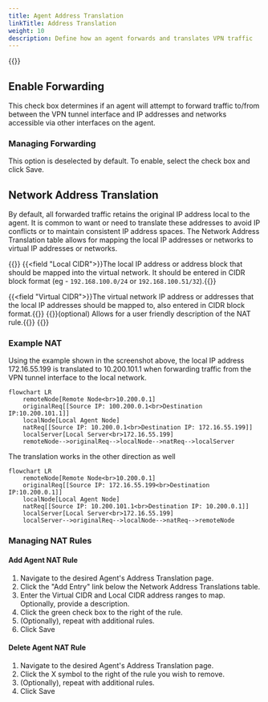 ```yaml
---
title: Agent Address Translation
linkTitle: Address Translation
weight: 10
description: Define how an agent forwards and translates VPN traffic
---
```

{{<tgimg src="agent-nat.png">}}

## Enable Forwarding
This check box determines if an agent will attempt to forward traffic to/from between the VPN tunnel interface and IP addresses and networks accessible via other interfaces on the agent. 

### Managing Forwarding
This option is deselected by default. To enable, select the check box and click Save.

## Network Address Translation
By default, all forwarded traffic retains the original IP address local to the agent. It is common to want or need to translate these addresses to avoid IP conflicts or to maintain consistent IP address spaces. The Network Address Translation table allows for mapping the local IP addresses or networks to virtual IP addresses or networks. 

{{<fields>}}
{{<field "Local CIDR">}}The local IP address or address block that should be mapped into the virtual network. It should be entered in CIDR block format (eg - `192.168.100.0/24` or `192.168.100.51/32`).{{</field>}}

{{<field "Virtual CIDR">}}The virtual network IP address or addresses that the local IP addresses should be mapped to, also entered in CIDR block format.{{</field>}}
{{<field Description>}}(optional) Allows for a user friendly description of the NAT rule.{{</field>}}
{{</fields>}}

### Example NAT

Using the example shown in the screenshot above, the local IP address 172.16.55.199 is translated to 10.200.101.1 when forwarding traffic from the VPN tunnel interface to the local network.

```mermaid
flowchart LR
    remoteNode[Remote Node<br>10.200.0.1]
    originalReq[[Source IP: 100.200.0.1<br>Destination IP:10.200.101.1]]
    localNode[Local Agent Node]
    natReq[[Source IP: 10.200.0.1<br>Destination IP: 172.16.55.199]]
    localServer[Local Server<br>172.16.55.199]
    remoteNode-->originalReq-->localNode-->natReq-->localServer
```

The translation works in the other direction as well
```mermaid
flowchart LR
    remoteNode[Remote Node<br>10.200.0.1]
    originalReq[[Source IP: 172.16.55.199<br>Destination IP:10.200.0.1]]
    localNode[Local Agent Node]
    natReq[[Source IP: 10.200.101.1<br>Destination IP: 10.200.0.1]]
    localServer[Local Server<br>172.16.55.199]
    localServer-->originalReq-->localNode-->natReq-->remoteNode
```

### Managing NAT Rules

#### Add Agent NAT Rule
1. Navigate to the desired Agent's Address Translation page.
1. Click the "Add Entry" link below the Network Address Translations table.
1. Enter the Virtual CIDR and Local CIDR address ranges to map. Optionally, provide a description.
1. Click the green check box to the right of the rule.
1. (Optionally), repeat with additional rules.
1. Click Save

#### Delete Agent NAT Rule
1. Navigate to the desired Agent's Address Translation page.
1. Click the X symbol to the right of the rule you wish to remove.
1. (Optionally), repeat with additional rules.
1. Click Save
